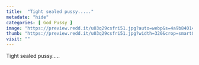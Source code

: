 ```yaml
---
title:  "Tight sealed pussy....."
metadate: "hide"
categories: [ God Pussy ]
image: "https://preview.redd.it/u03q29csfri51.jpg?auto=webp&s=4a9b84014dfe9bef2404cadf5a315c2658add410"
thumb: "https://preview.redd.it/u03q29csfri51.jpg?width=320&crop=smart&auto=webp&s=8bc0e96db8ea688553975e962a35a82fd167c06b"
visit: ""
---
```

Tight sealed pussy.....
